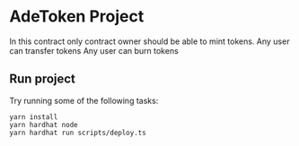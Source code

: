 # AdeToken Project

In this contract only contract owner should be able to mint tokens.
Any user can transfer tokens
Any user can burn tokens

## Run project

Try running some of the following tasks:

```shell
yarn install
yarn hardhat node
yarn hardhat run scripts/deploy.ts
```
